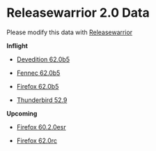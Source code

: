 

Releasewarrior 2.0 Data
=======================

Please modify this data with [Releasewarrior](https://github.com/mozilla-releng/releasewarrior-2.0)

**Inflight**

* [Devedition 62.0b5](/inflight/devedition/devedition-devedition-62.0b5.md)

* [Fennec 62.0b5](/inflight/fennec/fennec-beta-62.0b5.md)

* [Firefox 62.0b5](/inflight/firefox/firefox-beta-62.0b5.md)

* [Thunderbird 52.9](/inflight/thunderbird/thunderbird-release-52.9.md)

**Upcoming**

* [Firefox 60.2.0esr](/upcoming/firefox/firefox-esr60-60.2.0esr.md)

* [Firefox 62.0rc](/upcoming/firefox/firefox-release-rc-62.0rc.md)

